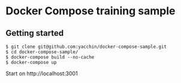 # Docker Compose training sample

## Getting started

```
$ git clone git@github.com:yacchin/docker-compose-sample.git
$ cd docker-compose-sample/
$ docker-compose build --no-cache
$ docker-compose up
```

Start on http://localhost:3001

